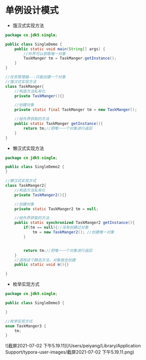 # 单例设计模式



* 饿汉式实现方法

```java
package cn.jdk5.single;

public class SingleDemo {
    public static void main(String[] args) {
        //外界可以获取唯一对象
        TaskManger tm = TaskManger.getInstance();
    }
}

//任务管理器---只能创建一个对象 
//饿汉式实现方法
class TaskManger{
    //构造方法私有化
    private TaskManger(){}

    //创建对象
    private static final TaskManger tm = new TaskManger();

    //给外界获取的方法
    public static TaskManger getInstance(){
        return tm;//把唯一一个对象进行返回
    }
}
```



* 懒汉式实现方法

```java
package cn.jdk5.single;

public class SingleDemo2 {
}

//懒汉式实现方式
class TaskManger2{
    //构造方法私有化
    private TaskManger2(){}

    //创建对象
    private static TaskManger2 tm = null;

    //给外界获取的方法
    public static synchronized TaskManger2 getInstance(){
        if(tm == null){//没有创建过对象
            tm = new TaskManger2(); //创建唯一对象
        }


        return tm;//把唯一一个对象进行返回
    }
    //调用这个静态方法，对象就会创建
    public static void m(){}

}
```



* 枚举实现方式

```java
package cn.jdk5.single;

public class SingleDemo3 {

}

//枚举实现方式
enum TaskManger3 {
    tm;
}

```



![截屏2021-07-02 下午5.19.11](/Users/peiyang/Library/Application Support/typora-user-images/截屏2021-07-02 下午5.19.11.png)



